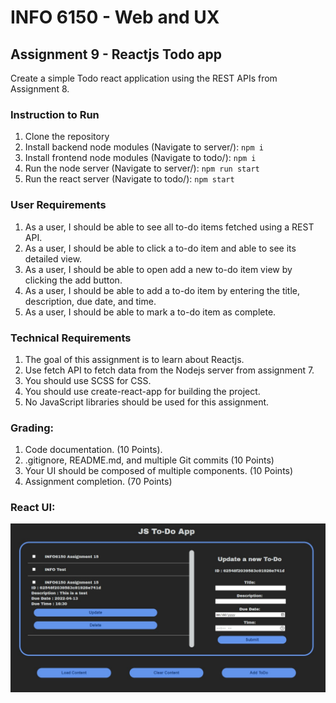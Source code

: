 # INFO 6150 - Web and UX

## Assignment 9  - Reactjs Todo app

Create a simple Todo react application using the REST APIs from Assignment 8. 

### Instruction to Run
1. Clone the repository
2. Install backend node modules (Navigate to server/): `npm i`
2. Install frontend node modules (Navigate to todo/): `npm i`
3. Run the node server (Navigate to server/): `npm run start`
4. Run the react server (Navigate to todo/): `npm start`

### User Requirements
1. As a user, I should be able to see all to-do items fetched using a REST API.
2. As a user, I should be able to click a to-do item and able to see its detailed view.
3. As a user, I should be able to open add a new to-do item view by clicking the add button.
4. As a user, I should be able to add a to-do item by entering the title, description, due date, and time.
5. As a user, I should be able to mark a to-do item as complete.

### Technical Requirements
1. The goal of this assignment is to learn about Reactjs.
2. Use fetch API to fetch data from the Nodejs server from assignment 7.
3. You should use SCSS for CSS.
4. You should use create-react-app for building the project.
5. No JavaScript libraries should be used for this assignment.


### Grading:
1. Code documentation. (10 Points).
2. .gitignore, README.md, and multiple Git commits (10 Points)
3. Your UI should be composed of multiple components. (10 Points)
4. Assignment completion. (70 Points)

### React UI:
![UI](todo/public/assets/img/ui.jpg)
